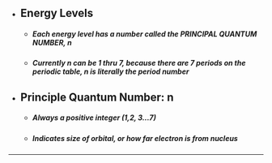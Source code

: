 - ## **Energy Levels**
	- ##### Each energy level has a number called the PRINCIPAL QUANTUM NUMBER, n
	- ##### Currently n can be 1 thru 7, because there are 7 periods on the periodic table, n is literally the period number

- ## **Principle Quantum Number: n**
	- ##### Always a positive integer (1,2, 3…7)
	- ##### Indicates size of orbital, or how far electron is from nucleus
----
